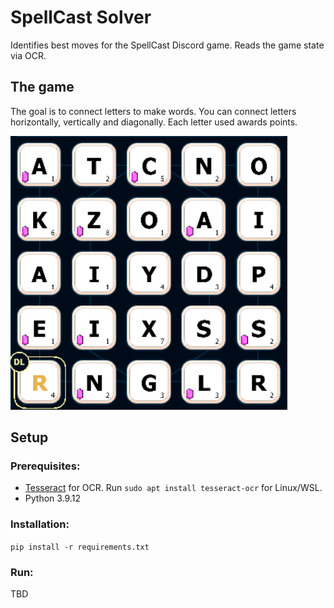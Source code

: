 # SpellCast Solver

Identifies best moves for the SpellCast Discord game. Reads the game state via OCR.

## The game
The goal is to connect letters to make words. You can connect letters horizontally, vertically and diagonally. Each letter used awards points.

![sample game](./sample_data/game.png)

## Setup

### Prerequisites:
- [Tesseract](https://github.com/UB-Mannheim/tesseract/wiki) for OCR. Run `sudo apt install tesseract-ocr` for Linux/WSL.
- Python 3.9.12

### Installation:
 `pip install -r requirements.txt`

### Run:
TBD
